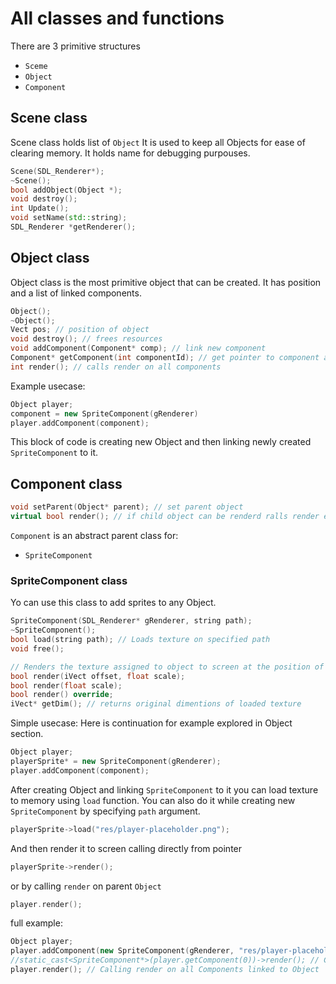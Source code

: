 # All classes and functions

There are 3 primitive structures
- `Sceme`
- `Object`
- `Component`

## Scene class
Scene class holds list of `Object` It is used to keep all Objects for ease of clearing memory. It holds name for debugging purpouses.
```cpp
Scene(SDL_Renderer*);
~Scene();
bool addObject(Object *);
void destroy();
int Update();
void setName(std::string);
SDL_Renderer *getRenderer();
```

## Object class
Object class is the most primitive object that can be created. It has position and a list of linked components.

```cpp
Object();
~Object();
Vect pos; // position of object
void destroy(); // frees resources
void addComponent(Component* comp); // link new component
Component* getComponent(int componentId); // get pointer to component at index
int render(); // calls render on all components
```
Example usecase:
```cpp
Object player;
component = new SpriteComponent(gRenderer)
player.addComponent(component);
```
This block of code is creating new Object and then linking newly created `SpriteComponent` to it.

## Component class

```cpp
void setParent(Object* parent); // set parent object
virtual bool render(); // if child object can be renderd ralls render else returns 0
```

`Component` is an abstract parent class for:
- `SpriteComponent`

### SpriteComponent class
Yo can use this class to add sprites to any Object.
```cpp
SpriteComponent(SDL_Renderer* gRenderer, string path);
~SpriteComponent();
bool load(string path); // Loads texture on specified path
void free();

// Renders the texture assigned to object to screen at the position of linked parent
bool render(iVect offset, float scale);
bool render(float scale);
bool render() override;
iVect* getDim(); // returns original dimentions of loaded texture
```
Simple usecase:
Here is continuation for example explored in Object section.
```cpp
Object player;
playerSprite* = new SpriteComponent(gRenderer);
player.addComponent(component);
```
After creating Object and linking `SpriteComponent` to it you can load texture to memory using `load` function. You can also do it while creating new `SpriteComponent` by specifying `path` argument.

```cpp
playerSprite->load("res/player-placeholder.png");
```
And then render it to screen calling directly from pointer
```cpp
playerSprite->render();
```
or by calling `render` on parent `Object`
```cpp
player.render();
```
full example:
```cpp
Object player;
player.addComponent(new SpriteComponent(gRenderer, "res/player-placeholder.png"));
//static_cast<SpriteComponent*>(player.getComponent(0))->render(); // Calling render by directly referencing SpriteComponent linked to Object
player.render(); // Calling render on all Components linked to Object
```
